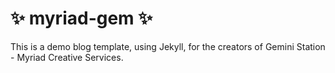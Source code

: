 # ✨ myriad-gem ✨

This is a demo blog template, using Jekyll, for the creators of Gemini Station - Myriad Creative Services. 
